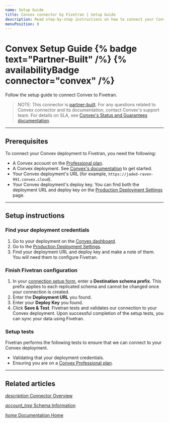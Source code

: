 ```yaml
---
name: Setup Guide
title: Convex connector by Fivetran | Setup Guide
description: Read step-by-step instructions on how to connect your Convex deployment with your destination using Fivetran connectors.
menuPosition: 0
---
```



# Convex Setup Guide {% badge text="Partner-Built" /%} {% availabilityBadge connector="convex" /%}

Follow the setup guide to connect Convex to Fivetran.

> NOTE: This connector is [partner-built](/docs/partner-built-program). For any questions related to Convex connector and its documentation, contact Convex's support team. For details on SLA, see [Convex's Status and Guarantees documentation](https://docs.convex.dev/production/state).

---

## Prerequisites

To connect your Convex deployment to Fivetran, you need the following:
- A Convex account on the [Professional plan](https://www.convex.dev/plans).
- A Convex deployment. See [Convex's documentation](https://docs.convex.dev/) to get started.
- Your Convex deployment's URL (for example, `https://jaded-raven-991.convex.cloud`).
- Your Convex deployment's deploy key. You can find both the deployment URL and deploy key on the [Production Deployment Settings](https://docs.convex.dev/dashboard/deployments/deployment-settings) page.

---

## Setup instructions

### <span class="step-item">Find your deployment credentials</span>

1. Go to your deployment on the [Convex dashboard](https://dashboard.convex.dev/).
2. Go to the [Production Deployment Settings](https://docs.convex.dev/dashboard/deployments/deployment-settings).
3. Find your deployment URL and deploy key and make a note of them. You will need them to configure Fivetran.

### <span class="step-item">Finish Fivetran configuration</span>

1. In your [connection setup form](/docs/using-fivetran/fivetran-dashboard/connectors#addanewconnection), enter a **Destination schema prefix**. This prefix applies to each replicated schema and cannot be changed once your connection is created.
2. Enter the **Deployment URL** you found.
3. Enter your **Deploy Key** you found.
4. Click **Save & Test**. Fivetran tests and validates our connection to your Convex deployment. Upon successful completion of the setup tests, you can sync your data using Fivetran.

### Setup tests

Fivetran performs the following tests to ensure that we can connect to your Convex deployment.

- Validating that your deployment credentials.
- Ensuring you are on a [Convex Professional plan](https://www.convex.dev/plans).

---

## Related articles

[<i aria-hidden="true" class="material-icons">description</i> Connector Overview](/docs/connectors/databases/convex)

<b> </b>

[<i aria-hidden="true" class="material-icons">account_tree</i> Schema Information](/docs/connectors/databases/convex#schemainformation)

<b> </b>

[<i aria-hidden="true" class="material-icons">home</i> Documentation Home](/docs/getting-started)
